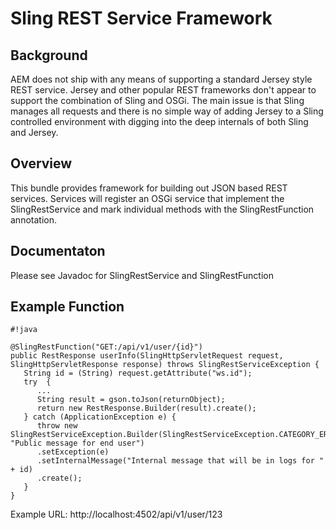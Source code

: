 Sling REST Service Framework
===================================

## Background

AEM does not ship with any means of supporting a standard Jersey style REST service. Jersey and other popular REST frameworks don't appear to support the combination of Sling and OSGi. The main issue is that Sling manages all requests and there is no simple way of adding Jersey to a Sling controlled environment with digging into the deep internals of both Sling and Jersey.

## Overview

This bundle provides framework for building out JSON based REST services. Services will register an OSGi service that implement the SlingRestService and mark individual methods with the SlingRestFunction annotation.

## Documentaton

Please see Javadoc for SlingRestService and SlingRestFunction

## Example Function

```
#!java

@SlingRestFunction("GET:/api/v1/user/{id}")
public RestResponse userInfo(SlingHttpServletRequest request, SlingHttpServletResponse response) throws SlingRestServiceException {
   String id = (String) request.getAttribute("ws.id");
   try  {
      ...
      String result = gson.toJson(returnObject);
      return new RestResponse.Builder(result).create();
   } catch (ApplicationException e) {
      throw new SlingRestServiceException.Builder(SlingRestServiceException.CATEGORY_ERROR, "Public message for end user")
      .setException(e)
      .setInternalMessage("Internal message that will be in logs for " + id)
      .create();
   }
}
```

Example URL: http://localhost:4502/api/v1/user/123
